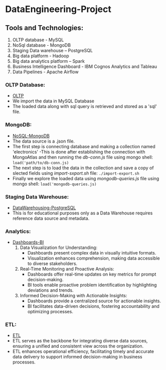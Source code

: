 # DataEngineering-Project
## Tools and Technologies:
  1. OLTP database - MySQL
  2. NoSql database - MongoDB
  3. Staging Data warehouse – PostgreSQL
  4. Big data platform - Hadoop
  5. Big data analytics platform – Spark
  6. Business Intelligence Dashboard - IBM Cognos Analytics and Tableau
  7. Data Pipelines - Apache Airflow
### OLTP Database:
  - [OLTP](https://github.com/mehassanhmood/DataEngineering-Project/tree/main/OLTP)
  - We import the data in MySQL Database
  - The loaded data along with sql query is retrieved and stored as a 'sql' file.
### MongoDB:
  - [NoSQL-MongoDB](https://github.com/mehassanhmood/DataEngineering-Project/tree/main/NoSQL-MongoDB)
  - The data source is a .json file.
  - The first step is connecting database and making a collection named 'electronics'
      -This is done after establishing the connection with MongoAtlas and then running the *db-conn.js* file using mongo shell:
        ```load('path/to/db-conn.js)```
  - The next step is to load the data in the collection and save a copy of slected fields using *import-sxport.sh* file:
      ```./import-export.sh```
  - Finally we explore the loaded data using *mongodb-queries.js* file using mongo shell:
      ```load('mongodb-queries.js)```
### Staging Data Warehouse:
  - [DataWarehousing-PostgreSQL](https://github.com/mehassanhmood/DataEngineering-Project/tree/main/DataWarehousing-PostgreSQL)
  - This is for educational purposes only as a Data Warehouse requires reference data source and metadata.
### Analytics:
  - [Dashboards-BI](https://github.com/mehassanhmood/DataEngineering-Project/tree/main/Analytics)
    1. Data Visualization for Understanding:
       - Dashboards present complex data in visually intuitive formats.
       - Visualization enhances comprehension, making data accessible to diverse stakeholders.
    2. Real-Time Monitoring and Proactive Analysis:
       - Dashboards offer real-time updates on key metrics for prompt decision-making.
       - BI tools enable proactive problem identification by highlighting deviations and trends.
    3. Informed Decision-Making with Actionable Insights:
       - Dashboards provide a centralized source for actionable insights.
       - BI facilitates data-driven decisions, fostering accountability and optimizing processes.
### ETL:
  - [ETL](https://github.com/mehassanhmood/DataEngineering-Project/tree/main/ETL)
  - ETL serves as the backbone for integrating diverse data sources, ensuring a unified and consistent view across the organization.
  - ETL enhances operational efficiency, facilitating timely and accurate data delivery to support informed decision-making in business processes.

